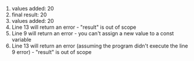 1. values added: 20
2. final result: 20
3. values added: 20
4. Line 13 will return an error - "result" is out of scope
5. Line 9 will return an error - you can't assign a new value to a const variable
6. Line 13 will return an error (assuming the program didn't execute the line 9 error) - "result" is out of scope